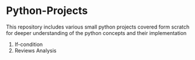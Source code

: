 # Python-Projects

This repository includes various small python projects covered form scratch for deeper understanding of the python concepts and their implementation

1. If-condition
2. Reviews Analysis
